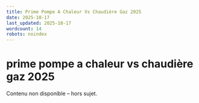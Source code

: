 ```yaml
---
title: Prime Pompe A Chaleur Vs Chaudière Gaz 2025
date: 2025-10-17
last_updated: 2025-10-17
wordcount: 14
robots: noindex
---
```


# prime pompe a chaleur vs chaudière gaz 2025

Contenu non disponible – hors sujet.